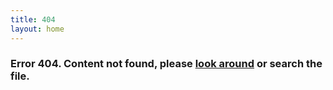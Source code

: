 ```yaml
---
title: 404
layout: home
---
```


### **Error 404. Content not found, please [look around](/) or search the file.**

<script type="text/javascript">
  var GOOG_FIXURL_LANG = 'en';
  var GOOG_FIXURL_SITE = 'http://www.sixf.org'
</script>
<script type="text/javascript"
  src="http://linkhelp.clients.google.com/tbproxy/lh/wm/fixurl.js">
</script>

